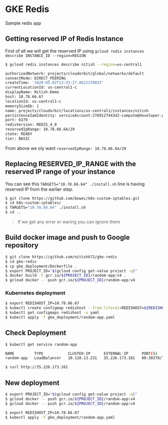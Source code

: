# GKE Redis

Sample redis app

## Getting reserved IP of Redis Instance

First of all we will get the reserved IP using `gcloud redis instances describe INSTANCE_ID --region=REGION`

```bash
$ gcloud redis instances describe nitish --region=us-central1

authorizedNetwork: projects/cloudorbit/global/networks/default
connectMode: DIRECT_PEERING
createTime: '2020-05-02T13:33:27.062227003Z'
currentLocationId: us-central1-c
displayName: Nitish-Demo
host: 10.78.66.67
locationId: us-central1-c
memorySizeGb: 1
name: projects/cloudorbit/locations/us-central1/instances/nitish
persistenceIamIdentity: serviceAccount:278912744342-compute@developer.gserviceaccount.com
port: 6379
redisVersion: REDIS_4_0
reservedIpRange: 10.78.66.64/29
state: READY
tier: BASIC
```

From above we oly want `reservedIpRange: 10.78.66.64/29`

## Replacing RESERVED_IP_RANGE with the reserved IP range of your instance

You can see this `TARGETS="10.78.66.64" ./install.sh` line is having reserved IP from the earlier step.

```bash
$ git clone https://github.com/bowei/k8s-custom-iptables.git
$ cd k8s-custom-iptables/
$ TARGETS="10.78.66.64" ./install.sh
$ cd ..
```

> If we get any error or waring you can ignore them

## Build docker image and push to Google repository 

```bash
$ git clone https://github.com/nitishk72/gke-redis
$ cd gke-redis
$ cp gke_deployment/Dockerfile .
$ export PROJECT_ID="$(gcloud config get-value project -q)"
$ docker build -t gcr.io/${PROJECT_ID}/random-app:v4 .
$ gcloud docker -- push gcr.io/${PROJECT_ID}/random-app:v4
```

### Kubernetes deployment

```bash
$ export REDISHOST_IP=10.78.66.67
$ kubectl create configmap redishost --from-literal=REDISHOST=${REDISHOST_IP}
$ kubectl get configmaps redishost -o yaml
$ kubectl apply -f gke_deployment/random-app.yaml
```

## Check Deployment

```bash
$ kubectl get service random-app

NAME         TYPE           CLUSTER-IP      EXTERNAL-IP      PORT(S)        AGE
random-app   LoadBalancer   10.110.13.231   35.226.173.161   80:30378/TCP   60s

$ curl http://35.226.173.161
```


## New deployment

```bash
$ export PROJECT_ID="$(gcloud config get-value project -q)"
$ gcloud docker -- push gcr.io/${PROJECT_ID}/random-app:v4
$ gcloud docker -- push gcr.io/${PROJECT_ID}/random-app:v4
```

```bash
$ export REDISHOST_IP=10.78.66.67
$ kubectl apply -f gke_deployment/random-app.yaml
```